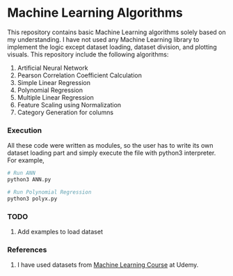 # Machine Learning Algorithms

This repository contains basic Machine Learning algorithms solely based on my understanding. I have not used any Machine Learning library to implement the logic except dataset loading, dataset division, and plotting visuals. This repository include the following algorithms:

1. Artificial Neural Network
2. Pearson Correlation Coefficient Calculation
3. Simple Linear Regression
4. Polynomial Regression
5. Multiple Linear Regression
6. Feature Scaling using Normalization
7. Category Generation for columns

### Execution

All these code were written as modules, so the user has to write its own dataset loading part and simply execute the file with python3 interpreter. For example,

```bash
# Run ANN
python3 ANN.py

# Run Polynomial Regression
python3 polyx.py
```

### TODO

1. Add examples to load dataset


### References

1. I have used datasets from [Machine Learning Course](https://www.udemy.com/course/machinelearning/) at Udemy.